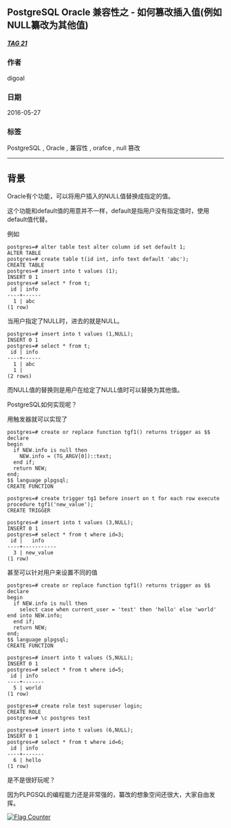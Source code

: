 ## PostgreSQL Oracle 兼容性之 - 如何篡改插入值(例如NULL纂改为其他值)  
##### [TAG 21](../class/21.md)
                         
### 作者                         
digoal                          
                            
### 日期                          
2016-05-27                                                     
                          
### 标签                                                                                                                                          
PostgreSQL , Oracle , 兼容性 , orafce , null 篡改       
                        
----                          
                        
## 背景                  
Oracle有个功能，可以将用户插入的NULL值替换成指定的值。    
  
这个功能和default值的用意并不一样，default是指用户没有指定值时，使用default值代替。    
  
例如    
  
```  
postgres=# alter table test alter column id set default 1;  
ALTER TABLE  
postgres=# create table t(id int, info text default 'abc');  
CREATE TABLE  
postgres=# insert into t values (1);  
INSERT 0 1  
postgres=# select * from t;  
 id | info   
----+------  
  1 | abc  
(1 row)  
```  
  
当用户指定了NULL时，进去的就是NULL。    
  
```  
postgres=# insert into t values (1,NULL);  
INSERT 0 1  
postgres=# select * from t;  
 id | info   
----+------  
  1 | abc  
  1 |   
(2 rows)  
```  
  
而NULL值的替换则是用户在给定了NULL值时可以替换为其他值。    
  
PostgreSQL如何实现呢？    
  
用触发器就可以实现了    
  
```  
postgres=# create or replace function tgf1() returns trigger as $$  
declare  
begin  
  if NEW.info is null then  
    NEW.info = (TG_ARGV[0])::text;  
  end if;  
  return NEW;   
end;  
$$ language plpgsql;  
CREATE FUNCTION  
  
postgres=# create trigger tg1 before insert on t for each row execute procedure tgf1('new_value');  
CREATE TRIGGER  
  
postgres=# insert into t values (3,NULL);  
INSERT 0 1  
postgres=# select * from t where id=3;  
 id |   info      
----+-----------  
  3 | new_value  
(1 row)  
```  
  
甚至可以针对用户来设置不同的值    
  
```  
postgres=# create or replace function tgf1() returns trigger as $$  
declare  
begin  
  if NEW.info is null then  
    select case when current_user = 'test' then 'hello' else 'world' end into NEW.info;     
  end if;       
  return NEW;   
end;  
$$ language plpgsql;  
CREATE FUNCTION  
  
postgres=# insert into t values (5,NULL);  
INSERT 0 1  
postgres=# select * from t where id=5;  
 id | info    
----+-------  
  5 | world  
(1 row)  
  
postgres=# create role test superuser login;  
CREATE ROLE  
postgres=# \c postgres test  
  
postgres=# insert into t values (6,NULL);  
INSERT 0 1  
postgres=# select * from t where id=6;  
 id | info    
----+-------  
  6 | hello  
(1 row)  
```  
  
是不是很好玩呢？    
  
因为PLPGSQL的编程能力还是非常强的，纂改的想象空间还很大，大家自由发挥。    
          
                                                                                      
                                           
  
<a rel="nofollow" href="http://info.flagcounter.com/h9V1"  ><img src="http://s03.flagcounter.com/count/h9V1/bg_FFFFFF/txt_000000/border_CCCCCC/columns_2/maxflags_12/viewers_0/labels_0/pageviews_0/flags_0/"  alt="Flag Counter"  border="0"  ></a>  
  
